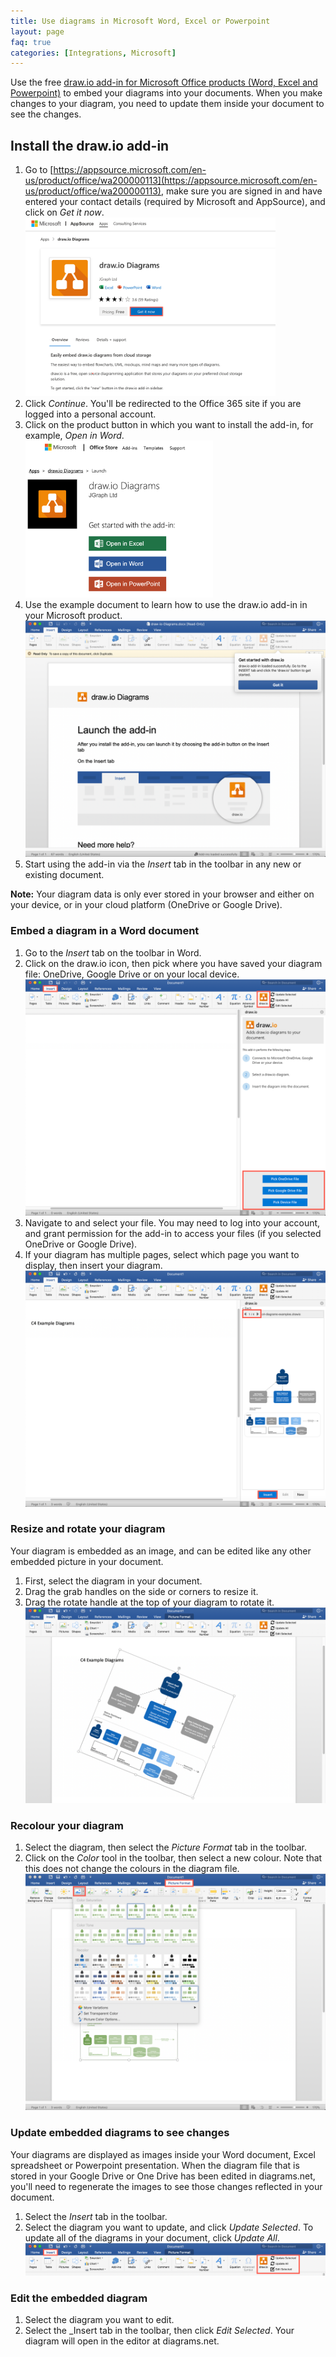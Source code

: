 ```yaml
---
title: Use diagrams in Microsoft Word, Excel or Powerpoint
layout: page
faq: true
categories: [Integrations, Microsoft]
---
```


Use the free [draw.io add-in for Microsoft Office products (Word, Excel and Powerpoint)](https://appsource.microsoft.com/en-us/product/office/wa200000113) to embed your diagrams into your documents. When you make changes to your diagram, you need to update them inside your document to see the changes.

## Install the draw.io add-in

1. Go to [https://appsource.microsoft.com/en-us/product/office/wa200000113](https://appsource.microsoft.com/en-us/product/office/wa200000113), make sure you are signed in and have entered your contact details (required by Microsoft and AppSource), and click on _Get it now_.
<br /><img src="/assets/img/blog/microsoft-word-get-drawio.png" style="width=100%;max-width:400px;height:auto;"  alt="Install the draw.io diagrams add-in via Microsoft and AppSource">
2. Click _Continue_. You'll be redirected to the Office 365 site if you are logged into a personal account.
3. Click on the product button in which you want to install the add-in, for example, _Open in Word_.
<br /><img src="/assets/img/blog/microsoft-install-drawio.png" style="width=100%;max-width:300px;height:auto;" alt="Install the draw.io diagrams add-in via Microsoft">
4. Use the example document to learn how to use the draw.io add-in in your Microsoft product.
<br /><img src="/assets/img/blog/microsoft-drawio-introduction.png" style="max-width:100%" alt="Learn how to use the draw.io add-in in your Microsoft product">
5. Start using the add-in via the _Insert_ tab in the toolbar in any new or existing document.

**Note:** Your diagram data is only ever stored in your browser and either on your device, or in your cloud platform (OneDrive or Google Drive).

### Embed a diagram in a Word document

1. Go to the _Insert_ tab on the toolbar in Word.
2. Click on the draw.io icon, then pick where you have saved your diagram file: OneDrive, Google Drive or on your local device.
<br /><img src="/assets/img/blog/microsoft-insert-diagram.png" style="max-width:100%;height:auto;" alt="Insert a diagram">
3. Navigate to and select your file. You may need to log into your account, and grant permission for the add-in to access your files (if you selected OneDrive or Google Drive).
4. If your diagram has multiple pages, select which page you want to display, then insert your diagram.
<br /><img src="/assets/img/blog/microsoft-insert-diagram-page.png" style="max-width:100%;height:auto;" alt="Insert a page from a multi-page diagram">


### Resize and rotate your diagram

Your diagram is embedded as an image, and can be edited like any other embedded picture in your document.

1. First, select the diagram in your document.
2. Drag the grab handles on the side or corners to resize it.
3. Drag the rotate handle at the top of your diagram to rotate it.
<br /><img src="/assets/img/blog/microsoft-rotate-diagram.png" style="max-width:100%;height:auto;" alt="Use the grab handles on your selected diagram to resize and rotate your diagram in your document">

### Recolour your diagram

1. Select the diagram, then select the _Picture Format_ tab in the toolbar.
2. Click on the _Color_ tool in the toolbar, then select a new colour. Note that this does not change the colours in the diagram file.
<br /><img src="/assets/img/blog/microsoft-recolour-diagram.png" style="max-width:100%;height:auto;" alt="Use the Picture Format tools to edit the colours of your diagram without editing the diagram file itself">

### Update embedded diagrams to see changes

Your diagrams are displayed as images inside your Word document, Excel spreadsheet or Powerpoint presentation. When the diagram file that is stored in your Google Drive or One Drive has been edited in diagrams.net, you'll need to regenerate the images to see those changes reflected in your document.

1. Select the _Insert_ tab in the toolbar.
2. Select the diagram you want to update, and click _Update Selected_. To update all of the diagrams in your document, click _Update All_.
<br /><img src="/assets/img/blog/microsoft-update-diagrams.png" style="max-width:100%;height:auto;" alt="Update the diagram images in your document after you have edited the diagram files">

### Edit the embedded diagram

1. Select the diagram you want to edit.
2. Select the _Insert tab in the toolbar, then click _Edit Selected_. Your diagram will open in the editor at diagrams.net.
